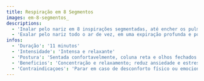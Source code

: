 ```yaml
---
title: Respiração em 8 Segmentos
images: em-8-segmentos_
descriptions:
  - 'Inalar pelo nariz em 8 inspirações segmentadas, até encher os pulmões.'
  - 'Exalar pelo nariz todo o ar de vez, em uma expiração profunda e poderosa.'
infos:
  - 'Duração': '11 minutos'
  - 'Intensidade': 'Intensa e relaxante'
  - 'Postura': 'Sentada confortavelmente, coluna reta e olhos fechados'
  - 'Beneficios': 'Concentração e relaxamento; reduz ansiedade e estresse'
  - 'Contraindicaçoes': 'Parar em caso de desconforto físico ou emocional'
---
```

